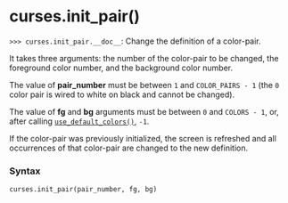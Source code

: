 # curses.init_pair()

`>>> curses.init_pair.__doc__`: Change the definition of a color-pair.

It takes three arguments: the number of the color-pair to be changed, the foreground color number, and the background color number.

The value of **pair_number** must be between `1` and `COLOR_PAIRS - 1` (the `0` color pair is wired to white on black and cannot be changed).

The value of **fg** and **bg** arguments must be between `0` and `COLORS - 1`, or, after calling [`use_default_colors()`](/modules/curses/use_default_colors.md), `-1`.

If the color-pair was previously initialized, the screen is refreshed and all occurrences of that color-pair are changed to the new definition.

### Syntax

```python
curses.init_pair(pair_number, fg, bg)
```